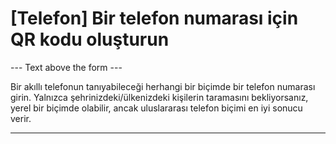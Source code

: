 <h1>[Telefon] Bir telefon numarası için QR kodu oluşturun</h1>

--- Text above the form ---

<p class="hint smfm-hint">Bir akıllı telefonun tanıyabileceği herhangi bir biçimde bir telefon numarası girin. Yalnızca şehrinizdeki/ülkenizdeki kişilerin taramasını bekliyorsanız, yerel bir biçimde olabilir, ancak uluslararası telefon biçimi en iyi sonucu verir.</p>

----------
